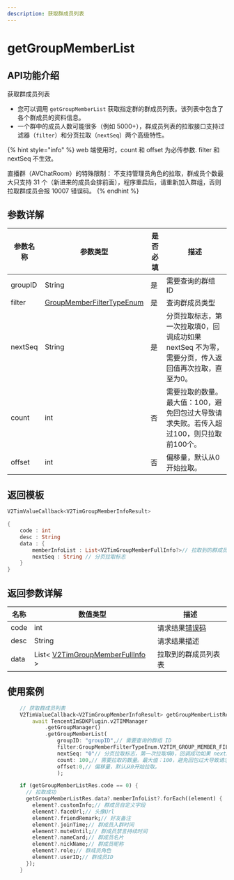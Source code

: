 ```yaml
---
description: 获取群成员列表
---
```


# getGroupMemberList

## API功能介绍

获取群成员列表

* 您可以调用 `getGroupMemberList` 获取指定群的群成员列表。该列表中包含了各个群成员的资料信息。
* 一个群中的成员人数可能很多（例如 5000+），群成员列表的拉取接口支持过滤器（`filter`）和分页拉取（`nextSeq`）两个高级特性。

{% hint style="info" %}
web 端使用时，count 和 offset 为必传参数. filter 和 nextSeq 不生效。

直播群（AVChatRoom）的特殊限制： 不支持管理员角色的拉取，群成员个数最大只支持 31 个（新进来的成员会排前面），程序重启后，请重新加入群组，否则拉取群成员会报 10007 错误码。
{% endhint %}

## 参数详解

| 参数名称    | 参数类型                                          | 是否必填 | 描述                                                     |
| ------- | --------------------------------------------- | ---- | ------------------------------------------------------ |
| groupID | String                                        | 是    | 需要查询的群组 ID                                             |
| filter  | [GroupMemberFilterTypeEnum](broken-reference) | 是    | 查询群成员类型                                                |
| nextSeq | String                                        | 是    | 分页拉取标志，第一次拉取填0，回调成功如果 nextSeq 不为零，需要分页，传入返回值再次拉取，直至为0。 |
| count   | int                                           | 否    | 需要拉取的数量。最大值：100，避免回包过大导致请求失败。若传入超过100，则只拉取前100个。       |
| offset  | int                                           | 否    | 偏移量，默认从0开始拉取。                                          |

## 返回模板

```dart
V2TimValueCallback<V2TimGroupMemberInfoResult>

{
    code : int
    desc : String
    data : {
        memberInfoList : List<V2TimGroupMemberFullInfo?>// 拉取到的群成员列表
        nextSeq : String // 分页拉取标志
    }
}
```

## 返回参数详解

| 名称   | 数值类型                                                 | 描述                                                             |
| ---- | ---------------------------------------------------- | -------------------------------------------------------------- |
| code | int                                                  | 请求结果[错误码](https://cloud.tencent.com/document/product/269/1671) |
| desc | String                                               | 请求结果描述                                                         |
| data | List< [V2TimGroupMemberFullInfo](broken-reference) > | 拉取到的群成员列表表                                                     |

## 使用案例  &#x20;

```dart
    // 获取群成员列表
    V2TimValueCallback<V2TimGroupMemberInfoResult> getGroupMemberListRes =
        await TencentImSDKPlugin.v2TIMManager
            .getGroupManager()
            .getGroupMemberList(
                groupID: "groupID",// 需要查询的群组 ID
                filter:GroupMemberFilterTypeEnum.V2TIM_GROUP_MEMBER_FILTER_ADMIN,//查询群成员类型
                nextSeq: "0"// 分页拉取标志，第一次拉取填0，回调成功如果 nextSeq 不为零，需要分页，传入返回值再次拉取，直至为0。
                count: 100,// 需要拉取的数量。最大值：100，避免回包过大导致请求失败。若传入超过100，则只拉取前100个。
                offset:0,// 偏移量，默认从0开始拉取。
                );

    if (getGroupMemberListRes.code == 0) {
      // 拉取成功
      getGroupMemberListRes.data?.memberInfoList?.forEach((element) {
        element?.customInfo;// 群成员自定义字段
        element?.faceUrl;// 头像Url
        element?.friendRemark;// 好友备注
        element?.joinTime;// 群成员入群时间
        element?.muteUntil;// 群成员禁言持续时间
        element?.nameCard;// 群成员名片
        element?.nickName;// 群成员昵称
        element?.role;// 群成员角色
        element?.userID;// 群成员ID
      });
    }
```
